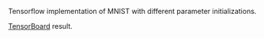 Tensorflow implementation of MNIST with different parameter initializations.

[TensorBoard](https://www.tensorflow.org/how_tos/summaries_and_tensorboard/) result.
